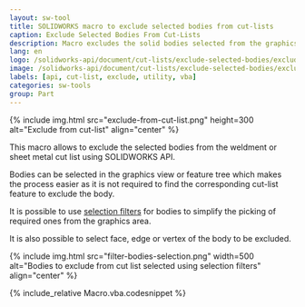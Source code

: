 ```yaml
---
layout: sw-tool
title: SOLIDWORKS macro to exclude selected bodies from cut-lists
caption: Exclude Selected Bodies From Cut-Lists
description: Macro excludes the solid bodies selected from the graphics area or from the feature tree from weldment or sheet metal cut-list using SOLIDWORKS API
lang: en
logo: /solidworks-api/document/cut-lists/exclude-selected-bodies/excluded-cut-list-item.svg
image: /solidworks-api/document/cut-lists/exclude-selected-bodies/excluded-cut-list-item.png
labels: [api, cut-list, exclude, utility, vba]
categories: sw-tools
group: Part
---
```

{% include img.html src="exclude-from-cut-list.png" height=300 alt="Exclude from cut-list" align="center" %}

This macro allows to exclude the selected bodies from the weldment or sheet metal cut list using SOLIDWORKS API.

Bodies can be selected in the graphics view or feature tree which makes the process easier as it is not required to find the corresponding cut-list feature to exclude the body.

It is possible to use [selection filters](http://help.solidworks.com/2013/english/solidworks/sldworks/r_selection_filter_selection.htm) for bodies to simplify the picking of required ones from the graphics area.

It is also possible to select face, edge or vertex of the body to be excluded.

{% include img.html src="filter-bodies-selection.png" width=500 alt="Bodies to exclude from cut list selected using selection filters" align="center" %}

{% include_relative Macro.vba.codesnippet %}
